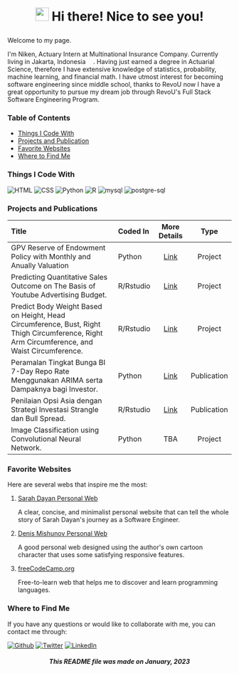 # <p align = "center"> <img src="https://emojis.slackmojis.com/emojis/images/1531849430/4246/blob-sunglasses.gif?1531849430" width="30"/> Hi there! Nice to see you!</p>

Welcome to my page.

I'm Niken, Actuary Intern at Multinational Insurance Company. Currently living in Jakarta, Indonesia <img src="https://cdn-icons-png.flaticon.com/512/6157/6157721.png" width="13">. Having just earned a degree in Actuarial Science, therefore I have extensive knowledge of statistics, probability, machine learning, and financial math. I have utmost interest for becoming software engineering since middle school, thanks to RevoU now I have a great opportunity to pursue my dream job through RevoU's Full Stack Software Engineering Program.

### **Table of Contents**

  * [Things I Code With](###things-i-code-with)
  * [Projects and Publication](#projects-and-publications)
  * [Favorite Websites](#favorite-websites)
  * [Where to Find Me](#where-to-find-me)

### **Things I Code With**

![HTML](https://img.shields.io/badge/HTML-239120?style=for-the-badge&logo=html5&logoColor=white) 
![CSS](https://img.shields.io/badge/CSS-239120?&style=for-the-badge&logo=css3&logoColor=white) 
![Python](https://img.shields.io/badge/Python-3776AB?style=for-the-badge&logo=python&logoColor=white) 
![R](https://img.shields.io/badge/R-276DC3?style=for-the-badge&logo=r&logoColor=white) 
![mysql](https://img.shields.io/badge/MySQL-00000F?style=for-the-badge&logo=mysql&logoColor=white) 
![postgre-sql](https://img.shields.io/badge/PostgreSQL-316192?style=for-the-badge&logo=postgresql&logoColor=white)

### **Projects and Publications**

| Title | Coded In | More Details | Type |
| :---                    | :---    | :---:        | :---:|
| GPV Reserve of Endowment Policy with Monthly and Anually Valuation| Python | [Link](https://github.com/nikenhpsr/projects/blob/main/Python/GPV%20Reserve%20of%20Endowment%20Policy%20with%20Monthly%20and%20Anually%20Valuation/GPV_Reserve.ipynb)| Project |
| Predicting Quantitative Sales Outcome on The Basis of Youtube Advertising Budget. | R/Rstudio | [Link](https://github.com/nikenhpsr/projects/blob/main/Rstudio/Econometrics/01.%20Simple%20Regression%20Analysis/Simple_Linear_Regression_Analysis.ipynb)| Project |
| Predict Body Weight Based on Height, Head Circumference, Bust, Right Thigh Circumference, Right Arm Circumference, and Waist Circumference. | R/Rstudio | [Link](https://github.com/nikenhpsr/projects/blob/main/Rstudio/Econometrics/02.%20Multiple%20Regression%20Analysis/Multiple_Linear_Regression_Analysis_in_R.ipynb)| Project |
|Peramalan Tingkat Bunga BI 7-Day Repo Rate Menggunakan ARIMA serta Dampaknya bagi Investor.| Python | [Link](https://drive.google.com/file/d/1poTaauW9-2iXAqxeTtvwRAF09T3SwaHI/view?usp=sharing)| Publication |
|Penilaian Opsi Asia dengan Strategi Investasi Strangle dan Bull Spread.| R/Rstudio | [Link](https://drive.google.com/file/d/1zJEgSxND7V_oeeJLZex1ZzkxxxuEGRUH/view?usp=sharing)| Publication |
|Image Classification using Convolutional Neural Network. | Python | TBA | Project |

### **Favorite Websites**

Here are several webs that inspire me the most:

1. [Sarah Dayan Personal Web](https://www.sarahdayan.dev/)
    
    A clear, concise, and minimalist personal website that can tell the whole story of Sarah Dayan's journey as a Software Engineer.

2. [Denis Mishunov Personal Web](https://mishunov.me/)

    A good personal web designed using the author's own cartoon character that uses some satisfying responsive features.

3. [freeCodeCamp.org](https://www.freecodecamp.org/learn)

    Free-to-learn web that helps me to discover and learn programming languages.

### **Where to Find Me**
<p>
If you have any questions or would like to collaborate with me, you can contact me through: 

<a href="https://github.com/nikenhpsr"><img alt="Github" src="https://img.shields.io/badge/GitHub-%2312100E.svg?&style=for-the-badge&logo=Github&logoColor=white" /></a> 
<a href="mailto:hpsri.niken@gmail.com"><img alt="Twitter" src="https://img.shields.io/badge/Gmail-D14836?style=for-the-badge&logo=gmail&logoColor=white" /></a>
<a href="https://www.linkedin.com/in/nikenhapsari/" target="_blank"><img alt="LinkedIn" src="https://img.shields.io/badge/linkedin-%230077B5.svg?&style=for-the-badge&logo=linkedin&logoColor=white" /></a> 
</p>


<h5 style="text-align: center;"> This README file was made on January, 2023 </h5>
